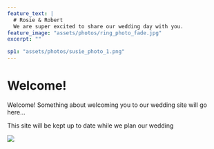```yaml
---
feature_text: |
  # Rosie & Robert
  We are super excited to share our wedding day with you.
feature_image: "assets/photos/ring_photo_fade.jpg"
excerpt: ""

sp1: "assets/photos/susie_photo_1.png"
---
```


# Welcome!

Welcome! Something about welcoming you to our wedding site will go here...

This site will be kept up to date while we plan our wedding

<img
src="{{ page.sp1 | prepend: site.baseurl | replace: '//', '/' }}"
/>
